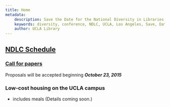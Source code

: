 ```yaml
---
title: Home
metadata:
    description: Save the Date for the National Diversity in Libraries Conference (NDLC) 2016 UCLA, Los Angeles, California where library staff discuss issues relating to diversity.
    keywords: diversity, conference, NDLC, UCLA, Los Angeles, Save, Date, national, 2016, what is diversity, diversity committee
    author: UCLA Library
---
```


## [NDLC Schedule](../02.program/02.ndlc-schedule/program.md)

### [Call for papers](NDLC_CFP.pdf)
  Proposals will be accepted beginning **_October 23, 2015_**
  
### Low-cost housing on the UCLA campus
  * includes meals (Details coming soon.)
